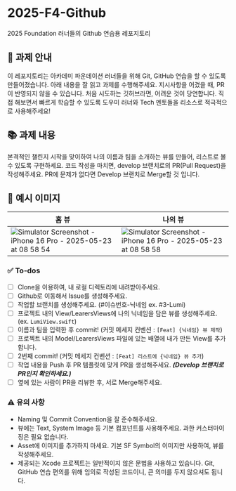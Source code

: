 # 2025-F4-Github
2025 Foundation 러너들의 Github 연습용 레포지토리

## 🧐 과제 안내
이 레포지토리는 아카데미 파운데이션 러너들을 위해 Git, GitHub 연습을 할 수 있도록 만들어졌습니다.
아래 내용을 잘 읽고 과제를 수행해주세요. 지시사항을 어겼을 때, PR이 반영되지 않을 수 있습니다.
처음 시도하는 깃허브라면, 어려운 것이 당연합니다. 
직접 해보면서 빠르게 학습할 수 있도록 도우미 러너와 Tech 멘토들을 리소스로 적극적으로 사용해주세요!

## 📚 과제 내용
본격적인 챌린지 시작을 맞이하여 나의 이름과 팀을 소개하는 뷰를 만들어, 리스트로 볼 수 있도록 구현하세요.
코드 작성을 마치면, develop 브랜치로의 PR(Pull Request)을 작성해주세요.
PR에 문제가 없다면 Develop 브랜치로 Merge할 것 입니다.

## 📸 예시 이미지

| 홈 뷰 | 나의 뷰 |
|-------|--------|
| ![Simulator Screenshot - iPhone 16 Pro - 2025-05-23 at 08 58 54](https://github.com/user-attachments/assets/9e8fc6a1-b1c2-455f-92df-4be6cf865bbc) | ![Simulator Screenshot - iPhone 16 Pro - 2025-05-23 at 08 58 58](https://github.com/user-attachments/assets/ebd25b72-be5e-49e1-bb04-98c5349f5930) |



### ✅ To-dos
- [ ] Clone을 이용하여, 내 로컬 디렉토리에 내려받아주세요.
- [ ] Github로 이동해서 Issue를 생성해주세요.
- [ ] 작업할 브랜치를 생성해주세요. (#이슈번호-닉네임 ex. #3-Lumi)
- [ ] 프로젝트 내의 View/LearersViews에 나의 닉네임을 담은 뷰를 생성해주세요. (ex. `LumiView.swift`)
- [ ] 이름과 팀을 입력한 후 commit! (커밋 메세지 컨벤션 : `[Feat] {닉네임} 뷰 제작`)
- [ ] 프로젝트 내의 Model/LearersViews 파일에 있는 배열에 내가 만든 View를 추가합니다.
- [ ] 2번째 commit! (커밋 메세지 컨벤션 : `[Feat] 리스트에 {닉네임} 뷰 추가`)
- [ ] 작업 내용을 Push 후 PR 템플릿에 맞게 PR을 생성해주세요. **_(Develop 브랜치로 PR인지 확인하세요.)_**
- [ ] 옆에 있는 사람이 PR을 리뷰한 후, 서로 Merge해주세요.

### ⚠️ 유의 사항
- Naming 및 Commit Convention을 잘 준수해주세요.
- 뷰에는 Text, System Image 등 기본 컴포넌트를 사용해주세요. 과한 커스터마이징은 필요 없습니다.
- Asset에 이미지를 추가하지 마세요. 기본 SF Symbol의 이미지만 사용하여, 뷰를 작성해주세요.
- 제공되는 Xcode 프로젝트는 일반적이지 않은 문법을 사용하고 있습니다. Git, GitHub 연습 편의를 위해 임의로 작성된 코드이니, 큰 의미를 두지 않으셔도 됩니다.
